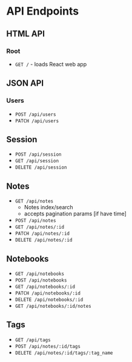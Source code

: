# API Endpoints

## HTML API

### Root
- `GET /` - loads React web app

## JSON API

### Users
- `POST /api/users`
- `PATCH /api/users`

## Session
- `POST /api/session`
- `GET /api/session`
- `DELETE /api/session`

## Notes
- `GET /api/notes`
  - Notes index/search
  - accepts pagination params [if have time]
- `POST /api/notes`
- `GET /api/notes/:id`
- `PATCH /api/notes/:id`
- `DELETE /api/notes/:id`

## Notebooks
- `GET /api/notebooks`
- `POST /api/notebooks`
- `GET /api/notebooks/:id`
- `PATCH /api/notebooks/:id`
- `DELETE /api/notebooks/:id`
- `GET /api/notebooks/:id/notes`

## Tags
- `GET /api/tags`
- `POST /api/notes/:id/tags`
- `DELETE /api/notes/:id/tags/:tag_name`
